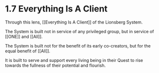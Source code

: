 # 1.7 Everything Is A Client
Through this lens, [[Everything Is A Client]] of the Lionsberg System. 

The System is built not in service of any privileged group, but in service of [[ONE]] and [[All]]. 

The System is built not for the benefit of its early co-creators, but for the equal benefit of [[All]]. 

It is built to serve and support every living being in their Quest to rise towards the fullness of their potential and flourish. 

